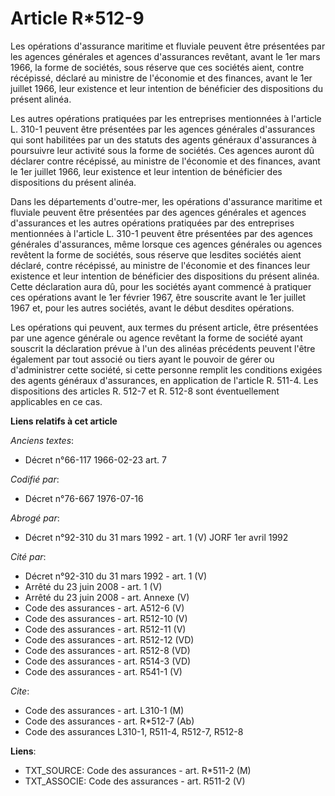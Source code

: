 # Article R*512-9

Les opérations d'assurance maritime et fluviale peuvent être présentées par les agences générales et agences d'assurances
revêtant, avant le 1er mars 1966, la forme de sociétés, sous réserve que ces sociétés aient, contre récépissé, déclaré au
ministre de l'économie et des finances, avant le 1er juillet 1966, leur existence et leur intention de bénéficier des
dispositions du présent alinéa.

Les autres opérations pratiquées par les entreprises mentionnées à l'article L. 310-1 peuvent être présentées par les agences
générales d'assurances qui sont habilitées par un des statuts des agents généraux d'assurances à poursuivre leur activité
sous la forme de sociétés. Ces agences auront dû déclarer contre récépissé, au ministre de l'économie et des finances, avant
le 1er juillet 1966, leur existence et leur intention de bénéficier des dispositions du présent alinéa.

Dans les départements d'outre-mer, les opérations d'assurance maritime et fluviale peuvent être présentées par des agences
générales et agences d'assurances et les autres opérations pratiquées par des entreprises mentionnées à l'article L. 310-1
peuvent être présentées par des agences générales d'assurances, même lorsque ces agences générales ou agences revêtent la
forme de sociétés, sous réserve que lesdites sociétés aient déclaré, contre récépissé, au ministre de l'économie et des
finances leur existence et leur intention de bénéficier des dispositions du présent alinéa. Cette déclaration aura dû, pour
les sociétés ayant commencé à pratiquer ces opérations avant le 1er février 1967, être souscrite avant le 1er juillet 1967
et, pour les autres sociétés, avant le début desdites opérations.

Les opérations qui peuvent, aux termes du présent article, être présentées par une agence générale ou agence revêtant la
forme de société ayant souscrit la déclaration prévue à l'un des alinéas précédents peuvent l'être également par tout associé
ou tiers ayant le pouvoir de gérer ou d'administrer cette société, si cette personne remplit les conditions exigées des
agents généraux d'assurances, en application de l'article R. 511-4. Les dispositions des articles R. 512-7 et R. 512-8 sont
éventuellement applicables en ce cas.

**Liens relatifs à cet article**

_Anciens textes_:

  - Décret n°66-117 1966-02-23 art. 7

_Codifié par_:

  - Décret n°76-667 1976-07-16

_Abrogé par_:

  - Décret n°92-310 du 31 mars 1992 - art. 1 (V) JORF 1er avril 1992

_Cité par_:

  - Décret n°92-310 du 31 mars 1992 - art. 1 (V)
  - Arrêté du 23 juin 2008 - art. 1 (V)
  - Arrêté du 23 juin 2008 - art. Annexe (V)
  - Code des assurances - art. A512-6 (V)
  - Code des assurances - art. R512-10 (V)
  - Code des assurances - art. R512-11 (V)
  - Code des assurances - art. R512-12 (VD)
  - Code des assurances - art. R512-8 (VD)
  - Code des assurances - art. R514-3 (VD)
  - Code des assurances - art. R541-1 (V)

_Cite_:

  - Code des assurances - art. L310-1 (M)
  - Code des assurances - art. R*512-7 (Ab)
  - Code des assurances L310-1, R511-4, R512-7, R512-8

**Liens**:

  - TXT_SOURCE: Code des assurances - art. R*511-2 (M)
  - TXT_ASSOCIE: Code des assurances - art. R511-2 (V)
